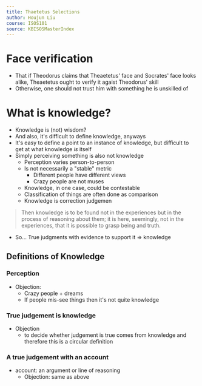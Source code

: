 ```yaml
---
title: Thaetetus Selections
author: Houjun Liu
course: ISOS101
source: KBISOSMasterIndex
---
```


# Face verification
* That if Theodorus claims that Theaetetus' face and Socrates' face looks alike, Theaetetus ought to verify it agaist Theodorus' skill
* Otherwise, one should not trust him with something he is unskilled of

# What is knowledge?
* Knowledge is (not) wisdom?
* And also, it's difficult to define knowledge, anyways
* It's easy to define a point to an instance of knowledge, but difficult to get at what knowledge _is_ itself
* Simply perceiving something is also not knowledge
    * Perception varies person-to-person
    * Is not necessarily a "stable" metric
        * Different people have different views
        * Crazy people are not muses
    * Knowledge, in one case, could be contestable
    * Classification of things are often done as comparison
    * Knowledge is correction judgemen
    
> Then knowledge is to be found not in the experiences but in the process of reasoning about them; it is here, seemingly, not in the experiences, that it is possible to grasp being and truth.

* So… True judgments with evidence to support it => knowledge

## Definitions of Knowledge

### Perception
- Objection:
	- Crazy people + dreams
	- If people mis-see things then it's not quite knowledge

### True judgement is knowledge
- Objection
	- to decide whether judgement is true comes from knowledge and therefore this is a circular definition

### A true judgement with an account
- account: an argument or line of reasoning
	- Objection: same as above
